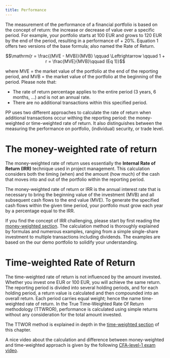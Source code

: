 ```yaml
---
title: Performance
---
```

The measurement of the performance of a financial portfolio is based on the concept of return: the increase or decrease of value over a specific period. For example, your portfolio starts at 100 EUR and grows to 120 EUR by the end of the period, resulting in a performance of + 20%. Equation 1 offers two versions of the base formula; also named the Rate of Return.

$$\mathrm{r = \frac{(MVE - MVB)}{MVB} \qquad \Leftrightarrow \qquad 1 + r = \frac{MVE}{MVB}\qquad (Eq  1)}$$

where MVE = the market value of the portfolio at the end of the reporting period, and MVB = the market value of the portfolio at the beginning of the period. Please note that:

- The rate of return percentage applies to the entire period (3 years, 6 months, ...) and is not an annual rate.
- There are no additional transactions within this specified period.

PP uses two different approaches to calculate the rate of return when additional transactions occur withing the reporting period: the money-weighted or time-weighted rate of return. It also distinguishes between the measuring the performance on portfolio, (individual) security, or trade level.

# The money-weighted rate of return
The money-weighted rate of return uses essentially the **Internal Rate of Return (IRR)** technique used in project management. This calculation considers both the timing (when) and the amount (how much) of the cash that moves into and out of the portfolio within the reporting period.

The money-weighted rate of return or IRR is the annual interest rate that is necessary to bring the beginning value of the investment (MVB) and all subsequent cash flows to the end value (MVE). To generate the specified cash flows within the given time period, your portfolio must grow each year by a percentage equal to the IRR.

If you find the concept of IRR challenging, please start by first reading the [money-weighted section](./money-weighted.md). The calculation method is thoroughly explained by formulas and numerous examples, ranging from a simple single-share investment to multiple transactions including dividends. The examples are based on the our demo portfolio to solidify your understanding.

# Time-weighted Rate of Return
The time-weighted rate of return is not influenced by the amount invested. Whether you invest one EUR or 100 EUR, you will achieve the same return. The reporting period is divided into several holding periods, and for each holding period, a return value is calculated and then compounded into an overall return. Each period carries equal weight; hence the name time-weighted rate of return. In the True Time-Weighted Rate Of Return methodology (TTWROR), performance is calculated using simple returns without any consideration for the total amount invested.

The TTWOR method is explained in depth in the [time-weighted section](./time-weighted.md) of this chapter.

A nice video about the calculation and difference between money-weighted and time-weighted approach is given by the following [CFA-level-1 exam video](https://www.youtube.com/watch?v=FePaJoXno_M).